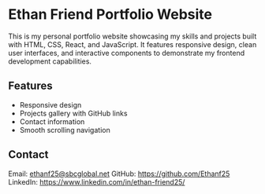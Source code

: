 # Ethan Friend Portfolio Website

This is my personal portfolio website showcasing my skills and projects built with HTML, CSS, React, and JavaScript. It features responsive design, clean user interfaces, and interactive components to demonstrate my frontend development capabilities.


## Features

- Responsive design
- Projects gallery with GitHub links
- Contact information
- Smooth scrolling navigation


## Contact

Email: ethanf25@sbcglobal.net 
GitHub: https://github.com/Ethanf25
LinkedIn: https://www.linkedin.com/in/ethan-friend25/
